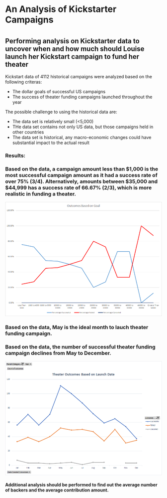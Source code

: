 # An Analysis of Kickstarter Campaigns
#
## Performing analysis on Kickstarter data to uncover when and how much should Louise launch her Kickstart campaign to fund her theater

Kickstart data of 4112 historical campaigns were analyzed based on the following criteras:

- The dollar goals of successful US campaigns
- The success of theater funding campaigns launched throughout the year

The possible challenge to using the historical data are:

- The data set is relatively small (<5,000)
- THe data set contains not only US data, but those campaigns held in other countries
- The data set is historical, any macro-economic changes could have substantial impact to the actual result

### Results:

### Based on the data, a campaign amount less than $1,000 is the most successful campaign amount as it had a success rate of over 75% (3/4).  Alternatively, amounts between $35,000 and $44,999 has a success rate of 66.67% (2/3), which is more realistic in funding a theater.  
![Outcomes Based On Goals](Outcomes_Based_On_Goals.png)

### Based on the data, May is the ideal month to lauch theater funding campaign.
### Based on the data, the number of successful theater funding campaign declines from May to December.
![Theater Outcomes Throughout The Year](Theater_Outcomes_vs_Launch.png)

#### Additional analysis should be performed to find out the average number of backers and the average contribution amount.

